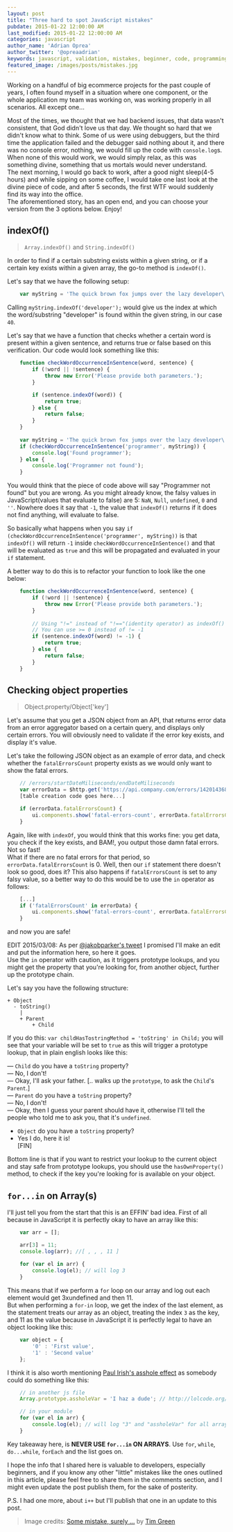 ```yaml
---
layout: post
title: "Three hard to spot JavaScript mistakes"
pubdate: 2015-01-22 12:00:00 AM
last_modified: 2015-01-22 12:00:00 AM
categories: javascript
author_name: 'Adrian Oprea'
author_twitter: '@opreaadrian'
keywords: javascript, validation, mistakes, beginner, code, programming, objects, indexOf, for-in, loops
featured_image: /images/posts/mistakes.jpg
---
```


Working on a handful of big ecommerce projects for the past couple of years, I often found myself in a situation where one component, or the whole application my team was working on, was working properly in all scenarios. All except one...

Most of the times, we thought that we had backend issues, that data wasn't consistent, that God didn't love us that day. We thought so hard that we didn't know what to think. Some of us were using debuggers, but the third time the application failed and the debugger said nothing about it, and there was no console error, nothing, we would fill up the code with `console.log`s. When none of this would work, we would simply relax, as this was something divine, something that us mortals would never understand.  
The next morning, I would go back to work, after a good night sleep(4-5 hours) and while sipping on some coffee, I would take one last look at the divine piece of code, and after 5 seconds, the first WTF would suddenly find its way into the office.  
The aforementioned story, has an open end, and you can choose your version from the 3 options below. Enjoy!

## indexOf()
> `Array.indexOf()` and `String.indexOf()`

In order to find if a certain substring exists within a given string, or if a certain key exists within a given array, the go-to method is `indexOf()`.

Let's say that we have the following setup:

```js   
    var myString = 'The quick brown fox jumps over the lazy developer\'s head';
```

Calling `myString.indexOf('developer');` would give us the index at which the word/substring "developer" is found within the given string, in our case `40`.

Let's say that we have a function that checks whether a certain word is present within a given sentence, and returns true or false based on this verification. Our code would look something like this:

```js  
    function checkWordOccurrenceInSentence(word, sentence) {
        if (!word || !sentence) {
            throw new Error('Please provide both parameters.');
        }

        if (sentence.indexOf(word)) {
            return true;
        } else {
            return false;
        }
    }
    
    var myString = 'The quick brown fox jumps over the lazy developer\'s head';
    if (checkWordOccurrenceInSentence('programmer', myString)) {
        console.log('Found programmer');
    } else {
        console.log('Programmer not found');
    }
```

You would think that the piece of code above will say "Programmer not found" but you are wrong. As you might already know, the falsy values in JavaScript(values that evaluate to false) are 5: `NaN`, `Null`, `undefined`, `0` and `''`. Nowhere does it say that `-1`, the value that `indexOf()` returns if it does not find anything, will evaluate to false. 

So basically what happens when you say `if (checkWordOccurrenceInSentence('programmer', myString))`
is that `indexOf()` will return `-1` inside `checkWordOccurrenceInSentence()` and that will be evaluated as `true` and this will be propagated and evaluated in your `if` statement.

A better way to do this is to refactor your function to look like the one below:

```js  
    function checkWordOccurrenceInSentence(word, sentence) {
        if (!word || !sentence) {
            throw new Error('Please provide both parameters.');
        }
        
        // Using "!=" instead of "!=="(identity operator) as indexOf() will not trick us
        // You can use >= 0 instead of != -1
        if (sentence.indexOf(word) != -1) {
            return true;
        } else {
            return false;
        }
    }
```


## Checking object properties
> Object.property/Object['key']

Let's assume that you get a JSON object from an API, that returns error data from an error aggregator based on a certain query, and displays only certain errors. You will obviously need to validate if the error key exists, and display it's value.

Let's take the following JSON object as an example of error data, and check whether the `fatalErrorsCount` property exists as we would only want to show the fatal errors.

```js
    // /errors/startDateMiliseconds/endDateMiliseconds
    var errorData = $http.get('https://api.company.com/errors/14201436816409/1421882120458');
    [table creation code goes here...]

    if (errorData.fatalErrorsCount) {
        ui.components.show('fatal-errors-count', errorData.fatalErrorsCount);
    }
```

Again, like with `indexOf`, you would think that this works fine: you get data, you check if the key exists, and BAM!, you output those damn fatal errors. Not so fast!  
What if there are no fatal errors for that period, so `errorData.fatalErrorsCount` is 0. Well, then our `if` statement there doesn't look so good, does it? This also happens if `fatalErrorsCount` is set to any falsy value, so a better way to do this would be to use the `in` operator as follows:

```js
    [...]
    if ('fatalErrorsCount' in errorData) {
        ui.components.show('fatal-errors-count', errorData.fatalErrorsCount);
    }
```

and now you are safe!

EDIT 2015/03/08: As per [@jakobparker's tweet](https://twitter.com/jacobparker/status/568519846050205696) I promised I'll make an edit and put the information here, so here it goes.  
Use the `in` operator with caution, as it triggers prototype lookups, and you might get the property that you're looking for, from another object, further up the prototype chain.

Let's say you have the following structure:

    + Object
      - toString()
        |
        + Parent
            + Child

If you do this: `var childHasTostringMethod = 'toString' in Child;` you will see that your variable will be set to `true` as this will trigger a prototype lookup, that in plain english looks like this: 

&mdash; `Child` do you have a `toString` property?  
&mdash; No, I don't!  
&mdash; Okay, I'll ask your father. [.. walks up the `prototype`, to ask the `Child`'s `Parent`.]  
&mdash; `Parent` do you have a `toString` property?  
&mdash; No, I don't!  
&mdash; Okay, then I guess your parent should have it, otherwise I'll tell the people who told me to ask you, that it's `undefined`.  
- `Object` do you have a `toString` property?  
- Yes I do, here it is!  
[FIN]

Bottom line is that if you want to restrict your lookup to the current object and stay safe from prototype lookups, you should use the `hasOwnProperty()` method, to check if the key you're looking for is available on your object.

## `for...in` on Array(s)

I'll just tell you from the start that this is an EFFIN' bad idea. First of all because in JavaScript it is perfectly okay to have an array like this:

```js
    var arr = [];

    arr[3] = 11;
    console.log(arr); //[ , , , 11 ]
    
    for (var el in arr) {
        console.log(el); // will log 3
    }
```

This means that if we perform a `for` loop on our array and log out each element would get 3xundefined and then 11.  
But when performing a `for-in` loop, we get the index of the last element, as the statement treats our array as an object, treating the index `3` as the key, and 11 as the value because in JavaScript it is perfectly legal to have an object looking like this:

```js
    var object = {
        '0' : 'First value',
        '1' : 'Second value'
    };
```

I think it is also worth mentioning [Paul Irish's asshole effect](http://vimeo.com/12529436#t=272) as somebody could do something like this:

```js
    // in another js file
    Array.prototype.assholeVar = 'I haz a dude'; // http://lolcode.org/

    // in your module
    for (var el in arr) {
        console.log(el); // will log "3" and "assholeVar" for all arrays
    }
```

Key takeaway here, is __NEVER USE `for...in` ON ARRAYS__. Use `for`, `while`, `do...while`, `forEach` and the list goes on.

I hope the info that I shared here is valuable to developers, especially beginners, and if you know any other "little" mistakes like the ones outlined in this article, please feel free to share them in the comments section, and I might even update the post publish them, for the sake of posterity. 

P.S. I had one more, about `i++` but I'll publish that one in an update to this post.

> Image credits: [Some mistake, surely ...](https://flic.kr/p/nrHJrx) by [Tim Green](https://www.flickr.com/photos/atoach/)
